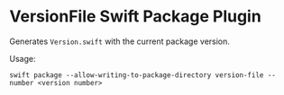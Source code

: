 # VersionFile Swift Package Plugin

Generates `Version.swift` with the current package version.

Usage:

```
swift package --allow-writing-to-package-directory version-file --number <version number>
```

